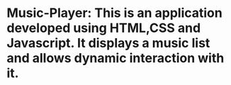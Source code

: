 # Music-Player: This is an application developed using HTML,CSS and Javascript. It displays a music list and allows dynamic interaction with it.
